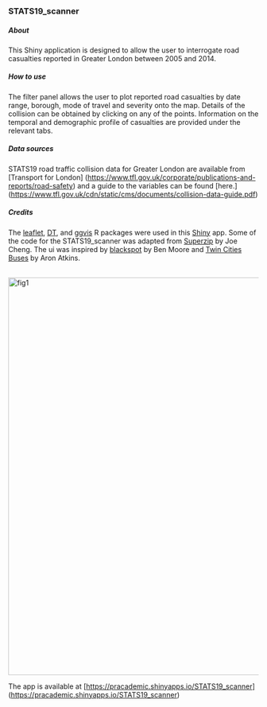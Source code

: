 ### STATS19_scanner

##### About
This Shiny application is designed to allow the user to interrogate road casualties reported in Greater London between 2005 and 2014.

##### How to use
The filter panel allows the user to plot reported road casualties by date range, borough, mode of travel and severity onto the map. Details of the collision can be obtained by clicking on any of the points. Information on the temporal and demographic profile of casualties are provided under the relevant tabs.

##### Data sources
STATS19 road traffic collision data for Greater London are available from [Transport for London]
(https://www.tfl.gov.uk/corporate/publications-and-reports/road-safety) and a guide to the variables can be found [here.] (https://www.tfl.gov.uk/cdn/static/cms/documents/collision-data-guide.pdf)

##### Credits
The [leaflet](https://rstudio.github.io/leaflet/"), [DT](https://rstudio.github.io/DT/), and [ggvis](http://ggvis.rstudio.com") R packages were used in this [Shiny](http://shiny.rstudio.com) app. Some of the code for the STATS19_scanner was adapted from
[Superzip](http://shiny.rstudio.com/gallery/superzip-example.html) by Joe Cheng. The ui was inspired by [blackspot](http://blackspot.org.uk) by Ben Moore and [Twin Cities Buses](https://gallery.shinyapps.io/086-bus-dashboard/) by Aron Atkins.

<br>

<img src="https://github.com/hpartridge/STATS19_scanner/blob/master/STATS19_scanner.jpg" alt="fig1" width="800">

<br>

The app is available at [https://pracademic.shinyapps.io/STATS19_scanner] (https://pracademic.shinyapps.io/STATS19_scanner)
